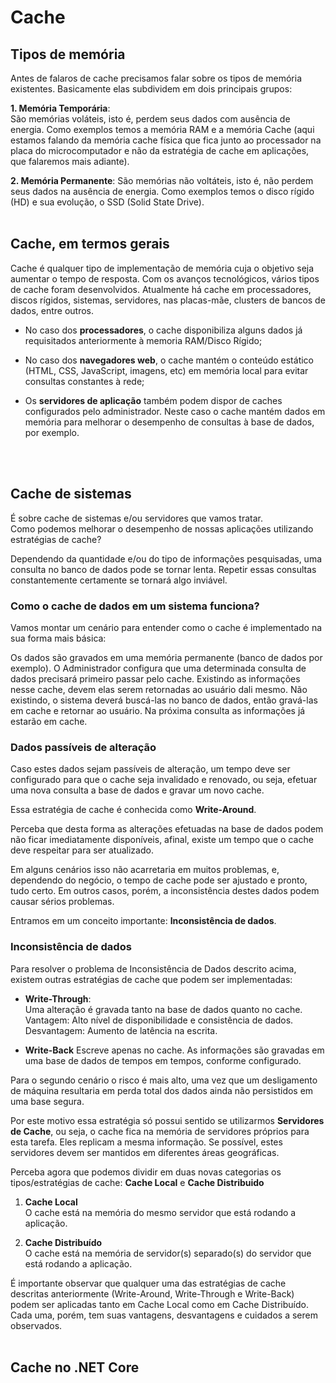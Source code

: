 # Cache

## Tipos de memória

Antes de falaros de cache precisamos falar sobre os  tipos de memória existentes. Basicamente elas subdividem em dois principais grupos:

**1. Memória Temporária**:  
São memórias voláteis, isto é, perdem seus dados com ausência de energia. Como exemplos temos a memória RAM e a memória Cache (aqui estamos falando da memória cache física que fica junto ao processador na placa do microcomputador e não da estratégia de cache em aplicações, que falaremos mais adiante).  

**2. Memória Permanente**:
São memórias não voltáteis, isto é, não perdem seus dados na ausência de energia. Como exemplos temos o disco rígido (HD) e sua evolução, o SSD (Solid State Drive).
<br>
<br>


## Cache, em termos gerais
Cache é qualquer tipo de implementação de memória cuja o objetivo seja aumentar o tempo de resposta.
Com os avanços tecnológicos, vários tipos de cache foram desenvolvidos. Atualmente há cache em processadores, discos rígidos, sistemas, servidores, nas placas-mãe, clusters de bancos de dados, entre outros. 

- No caso dos **processadores**, o cache disponibiliza alguns dados já requisitados anteriormente à memoria RAM/Disco Rígido; 

- No caso dos **navegadores web**, o cache mantém o conteúdo estático (HTML, CSS, JavaScript, imagens, etc) em memória local para evitar consultas constantes à rede;

- Os **servidores de aplicação** também podem dispor de caches configurados pelo administrador. Neste caso o cache mantém dados em memória para melhorar o desempenho de consultas à base de dados, por exemplo.
<br>
<br>


## Cache de sistemas
É sobre cache de sistemas e/ou servidores que vamos tratar.  
Como podemos melhorar o desempenho de nossas aplicações utilizando estratégias de cache?

Dependendo da quantidade e/ou do tipo de informações pesquisadas, uma consulta no banco de dados pode se tornar lenta. Repetir essas consultas constantemente certamente se tornará algo inviável.

### Como o cache de dados em um sistema funciona?
Vamos montar um cenário para entender como o cache é implementado na sua forma mais básica:

Os dados são gravados em uma memória permanente (banco de dados por exemplo). O Administrador configura que uma determinada consulta de dados precisará primeiro passar pelo cache. Existindo as informações nesse cache, devem elas serem retornadas ao usuário dali mesmo. Não existindo, o sistema deverá buscá-las no banco de dados, então gravá-las em cache e retornar ao usuário. Na próxima consulta as informações já estarão em cache. 

### Dados passíveis de alteração
Caso estes dados sejam passíveis de alteração, um tempo deve ser configurado para que o cache seja invalidado e renovado, ou seja, efetuar uma nova consulta a base de dados e gravar um novo cache. 

Essa estratégia de cache é conhecida como **Write-Around**.

Perceba que desta forma as alterações efetuadas na base de dados podem não ficar imediatamente disponíveis, afinal, existe um tempo que o cache deve respeitar para ser atualizado. 

Em alguns cenários isso não acarretaria em muitos problemas, e, dependendo do negócio, o tempo de cache pode ser ajustado e pronto, tudo certo. Em outros casos, porém, a inconsistência destes dados podem causar sérios problemas. 

Entramos em um conceito importante: **Inconsistência de dados**.


### Inconsistência de dados
Para resolver o problema de Inconsistência de Dados descrito acima, existem outras estratégias de cache que podem ser implementadas:

- **Write-Through**:  
Uma alteração é gravada tanto na base de dados quanto no cache.   
Vantagem: Alto nível de disponibilidade e consistência de dados.  
Desvantagem: Aumento de latência na escrita.

- **Write-Back**
Escreve apenas no cache. As informações são gravadas em uma base de dados de tempos em tempos, conforme configurado.  

Para o segundo cenário o risco é mais alto, uma vez que um desligamento de máquina resultaria em perda total dos dados ainda não persistidos em uma base segura. 

Por este motivo essa estratégia só possui sentido se utilizarmos **Servidores de Cache**, ou seja, o cache fica na memória de servidores próprios para esta tarefa. Eles replicam a mesma informação. Se possível, estes servidores devem ser mantidos em diferentes áreas geográficas.

Perceba agora que podemos dividir em duas novas categorias os tipos/estratégias de cache: **Cache Local** e **Cache Distribuido**


1. **Cache Local**   
O cache está na memória do mesmo servidor que está rodando a aplicação.

2. **Cache Distribuído**  
O cache está na memória de servidor(s) separado(s) do servidor que está rodando a aplicação.

É importante observar que qualquer uma das estratégias de cache descritas anteriormente (Write-Around, Write-Through e Write-Back) podem ser aplicadas tanto em Cache Local como em Cache Distribuído. Cada uma, porém, tem suas vantagens, desvantagens e cuidados a serem observados.
<br>
<br>


## Cache no .NET Core
